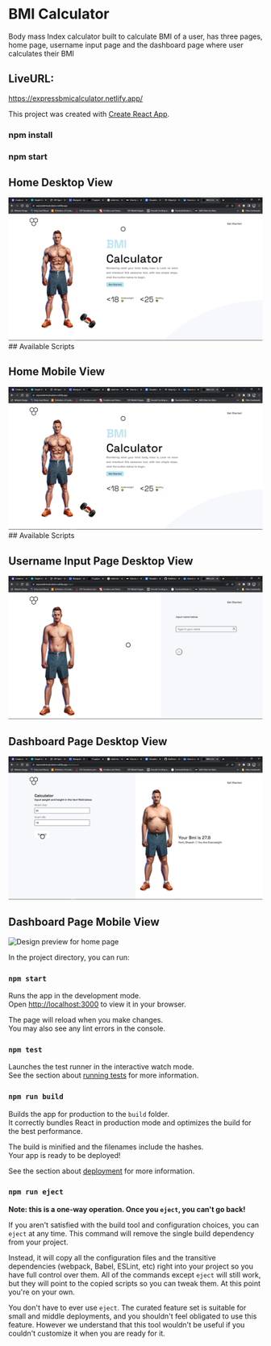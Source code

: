# BMI Calculator

Body mass Index calculator built to calculate BMI of a user, has three pages, home page, username input page and the dashboard page where user calculates their BMI

## LiveURL:

https://expressbmicalculator.netlify.app/

This project was created with [Create React App](https://github.com/facebook/create-react-app).

### npm install

### npm start

## Home Desktop View

<img src="img/home.png" alt="Design preview for home page">
## Available Scripts

## Home Mobile View

<img src="img/home.png" alt="Design preview for home page">
## Available Scripts

## Username Input Page Desktop View

<img src="img/inputuser.png" alt="Design preview for home page">

## Dashboard Page Desktop View

<img src="img/userdash.png" alt="Design preview for home page">

## Dashboard Page Mobile View

<img src="img/userdashmobile.png.png" alt="Design preview for home page">

In the project directory, you can run:

### `npm start`

Runs the app in the development mode.\
Open [http://localhost:3000](http://localhost:3000) to view it in your browser.

The page will reload when you make changes.\
You may also see any lint errors in the console.

### `npm test`

Launches the test runner in the interactive watch mode.\
See the section about [running tests](https://facebook.github.io/create-react-app/docs/running-tests) for more information.

### `npm run build`

Builds the app for production to the `build` folder.\
It correctly bundles React in production mode and optimizes the build for the best performance.

The build is minified and the filenames include the hashes.\
Your app is ready to be deployed!

See the section about [deployment](https://facebook.github.io/create-react-app/docs/deployment) for more information.

### `npm run eject`

**Note: this is a one-way operation. Once you `eject`, you can't go back!**

If you aren't satisfied with the build tool and configuration choices, you can `eject` at any time. This command will remove the single build dependency from your project.

Instead, it will copy all the configuration files and the transitive dependencies (webpack, Babel, ESLint, etc) right into your project so you have full control over them. All of the commands except `eject` will still work, but they will point to the copied scripts so you can tweak them. At this point you're on your own.

You don't have to ever use `eject`. The curated feature set is suitable for small and middle deployments, and you shouldn't feel obligated to use this feature. However we understand that this tool wouldn't be useful if you couldn't customize it when you are ready for it.
